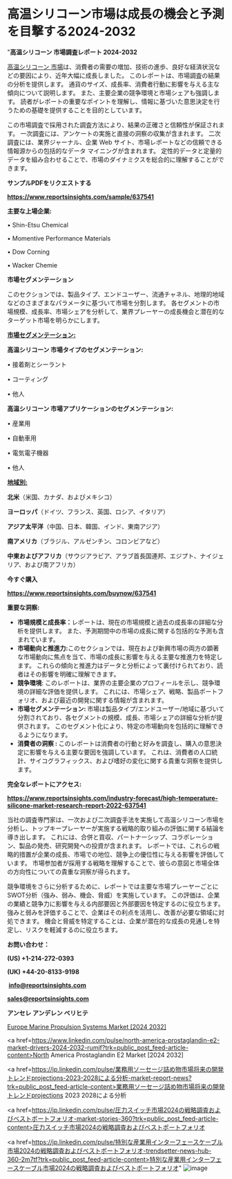 # 高温シリコーン市場は成長の機会と予測を目撃する2024-2032

"<strong>高温シリコーン 市場調査レポート 2024-2032</strong>

<a href=https://www.reportsinsights.com/sample/637541>高温シリコーン 市場</a>は、消費者の需要の増加、技術の進歩、良好な経済状況などの要因により、近年大幅に成長しました。 このレポートは、市場調査の結果の分析を提供します。 通貨のサイズ、成長率、消費者行動に影響を与える主な傾向について説明します。 また、主要企業の競争環境と市場シェアも強調します。 読者がレポートの重要なポイントを理解し、情報に基づいた意思決定を行うための基礎を提供することを目的としています。

この市場調査で採用された調査方法により、結果の正確さと信頼性が保証されます。 一次調査には、アンケートの実施と直接の洞察の収集が含まれます。 二次調査には、業界ジャーナル、企業 Web サイト、市場レポートなどの信頼できる情報源からの包括的なデータ マイニングが含まれます。 定性的データと定量的データを組み合わせることで、市場のダイナミクスを総合的に理解することができます。

<strong><b>サンプルPDFをリクエストする</b></strong>

<a href=https://www.reportsinsights.com/sample/637541><strong><u>https://www.reportsinsights.com/sample/637541</u></strong></a>

<strong>主要な上場企業:</strong>

• Shin-Etsu Chemical

• Momentive Performance Materials

• Dow Corning

• Wacker Chemie

<strong>市場セグメンテーション</strong>

このセクションでは、製品タイプ、エンドユーザー、流通チャネル、地理的地域などのさまざまなパラメータに基づいて市場を分割します。 各セグメントの市場規模、成長率、市場シェアを分析して、業界プレーヤーの成長機会と潜在的なターゲット市場を明らかにします。

<strong><u>市場セグメンテーション</u></strong><strong><u>:</u></strong>

<strong>高温シリコーン 市場タイプのセグメンテーション:</strong>

• 接着剤とシーラント

• コーティング

• 他人

<strong>高温シリコーン 市場アプリケーションのセグメンテーション:</strong>

• 産業用

• 自動車用

• 電気電子機器

• 他人

<strong><u>地域別</u></strong><strong><u>:</u></strong>

<strong>北米</strong>（米国、カナダ、およびメキシコ）

<strong>ヨーロッパ</strong>（ドイツ、フランス、英国、ロシア、イタリア）

<strong>アジア太平洋</strong>（中国、日本、韓国、インド、東南アジア）

<strong>南アメリカ</strong>（ブラジル、アルゼンチン、コロンビアなど）

<strong>中東およびアフリカ</strong>（サウジアラビア、アラブ首長国連邦、エジプト、ナイジェリア、および南アフリカ）

<strong>今すぐ購入</strong>

<a href=https://www.reportsinsights.com/buynow/637541><strong><u>https://www.reportsinsights.com/buynow/637541</u></strong></a>

<strong>重要な洞察:</strong>
<ul>
  <li><strong>市場規模と成長率：</strong>レポートは、現在の市場規模と過去の成長率の詳細な分析を提供します。 また、予測期間中の市場の成長に関する包括的な予測も含まれています。</li>
  <li><strong>市場動向と推進力:</strong>このセクションでは、現在および新興市場の両方の顕著な市場動向に焦点を当て、市場の成長に影響を与える主要な推進力を特定します。 これらの傾向と推進力はデータと分析によって裏付けられており、読者はその影響を明確に理解できます。</li>
  <li><strong>競争環境</strong>: このレポートは、業界の主要企業のプロフィールを示し、競争環境の詳細な評価を提供します。 これには、市場シェア、戦略、製品ポートフォリオ、および最近の開発に関する情報が含まれます。</li>
  <li><strong>市場セグメンテーション: </strong>市場は製品タイプ/エンドユーザー/地域に基づいて分割されており、各セグメントの規模、成長、市場シェアの詳細な分析が提供されます。 このセグメント化により、特定の市場動向を包括的に理解できるようになります。</li>
  <li><strong>消費者の洞察 : </strong>このレポートは消費者の行動と好みを調査し、購入の意思決定に影響を与える主要な要因を強調しています。 これは、消費者の人口統計、サイコグラフィックス、および嗜好の変化に関する貴重な洞察を提供します。</li>
</ul>
<strong>完全なレポートにアクセス:</strong>

<a href=https://www.reportsinsights.com/industry-forecast/high-temperature-silicone-market-research-report-2022-637541><strong><u><b>https://www.reportsinsights.com/industry-forecast/high-temperature-silicone-market-research-report-2022-637541</b></u></strong></a>

当社の調査専門家は、一次および二次調査手法を実施して高温シリコーン市場を分析し、トップキープレーヤーが実施する戦略的取り組みの評価に関する結論を導き出します。 これには、合併と買収、パートナーシップ、コラボレーション、製品の発売、研究開発への投資が含まれます。 レポートでは、これらの戦略的措置が企業の成長、市場での地位、競争上の優位性に与える影響を評価しています。 市場参加者が採用する戦略を理解することで、彼らの意図と市場全体の方向性についての貴重な洞察が得られます。

競争環境をさらに分析するために、レポートでは主要な市場プレーヤーごとにSWOT分析（強み、弱み、機会、脅威）を実施しています。 この評価は、企業の業績と競争力に影響を与える内部要因と外部要因を特定するのに役立ちます。 強みと弱みを評価することで、企業はその利点を活用し、改善が必要な領域に対処できます。 機会と脅威を特定することは、企業が潜在的な成長の見通しを特定し、リスクを軽減するのに役立ちます。

<strong>お問い合わせ：</strong>

<strong>(US) +1-214-272-0393</strong>

<strong>(UK) +44-20-8133-9198</strong>

<strong> </strong><a href=info@reportsinsights.com><strong><u>info@reportsinsights.com</u></strong></a>

<a href=sales@reportsinsights.com><strong><u>sales@reportsinsights.com</u></strong></a>

<strong>アンセレ アンデレン ベリヒテ</strong>

<a href=https://www.linkedin.com/pulse/europe-marine-propulsion-systems-markets-analysis-gy8tc/>Europe Marine Propulsion Systems Market [2024 2032]</a>

<a href=https://www.linkedin.com/pulse/north-america-prostaglandin-e2-market-drivers-2024-2032-rumjf?trk=public_post_feed-article-content>North America Prostaglandin E2 Market [2024 2032]</a>

<a href=https://jp.linkedin.com/pulse/業務用ソーセージ詰め物市場将来の開発トレンドprojections-2023-2028による分析-market-report-news?trk=public_post_feed-article-content>業務用ソーセージ詰め物市場将来の開発トレンドprojections 2023 2028による分析</a>

<a href=https://jp.linkedin.com/pulse/圧力スイッチ市場2024の戦略調査およびベストポートフォリオ-market-stories-360?trk=public_post_feed-article-content>圧力スイッチ市場2024の戦略調査およびベストポートフォリオ</a>

<a href=https://jp.linkedin.com/pulse/特別な産業用インターフェースケーブル市場2024の戦略調査およびベストポートフォリオ-trendsetter-news-hub-360-2m7tf?trk=public_post_feed-article-content>特別な産業用インターフェースケーブル市場2024の戦略調査およびベストポートフォリオ</a>"
![image](https://github.com/gayatrid12/RIResearch/assets/158473851/caa8d51e-3978-4657-9051-ae97abfefada)
